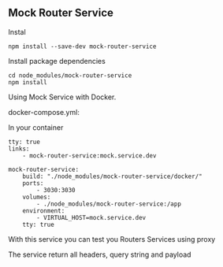 ## Mock Router Service ##

Instal
```
npm install --save-dev mock-router-service
```

Install package dependencies
```
cd node_modules/mock-router-service
npm install
```

Using Mock Service with Docker.

docker-compose.yml:

In your container

```
tty: true
links:
    - mock-router-service:mock.service.dev
```

```
mock-router-service:
    build: "./node_modules/mock-router-service/docker/"
    ports:
        - 3030:3030
    volumes:
        - ./node_modules/mock-router-service:/app
    environment:
        - VIRTUAL_HOST=mock.service.dev
    tty: true
```

With this service you can test you Routers Services using proxy

The service return all headers, query string and payload
